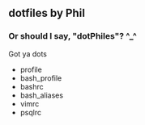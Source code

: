 ## dotfiles by Phil
### Or should I say, "dotPhiles"? ^_^
Got ya dots

* profile
* bash_profile
* bashrc
* bash_aliases
* vimrc
* psqlrc

